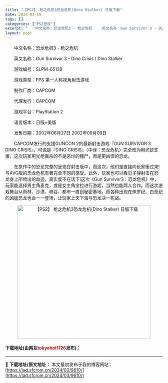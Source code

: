 ```yaml
---
title: "【PS2】 枪之危机3恐龙危机(Dino Stalker) 日版下载"
date: 2024-03-19
tags: []
categories: ["PS2游戏"]
excerpt: "　　中文名称：恐龙危机3 - 枪之危机 　　英文名称：Gun Survivor 3 - Dino Crisis / Dino Stalker 　　游戏编号：SLPM-65139 　　游戏类型：FPS 第一人称视角射击游戏 　　制作厂商：CAPCOM 　　代理发行：CAPCOM 　　游戏平台：Play&hellip;"
layout: post
---
```


 <p>　　中文名称：恐龙危机3 - 枪之危机</p> <p>　　英文名称：Gun Survivor 3 - Dino Crisis / Dino Stalker</p> <p>　　游戏编号：SLPM-65139</p> <p>　　游戏类型：FPS 第一人称视角射击游戏</p> <p>　　制作厂商：CAPCOM</p> <p>　　代理发行：CAPCOM</p> <p>　　游戏平台：PlayStation 2</p> <p>　　语言版本：日版+美版</p> <p>　　发售日期：2002年06月27日 2002年09月09日</p> <p>　　CAPCOM发行的支援GUNCON 2的最新射击游戏『GUN SURVIVOR 3 DINO CRISIS』，可说是『DINO CRISIS』〈中译：恐龙危机〉完全改为用光铳支援，这次玩家用光枪轰杀的不是恶烂的殭尸，而是更凶悍的恐龙。</p> <p>　　在原作中的恐龙完整的呈现在射击版中，而这次，他们是直接向玩家衝过来!与AVG版的恐龙危机有著完全不同的感受。此外，玩家也可以看见子弹射击在恐龙身上所喷出的血迹，真实度不在话下!这次《Gun Survivor3：恐龙危机》中，玩家能选择男主角麦克，或是女主角宝拉进行游戏，当然也能两人合作。而这次游戏舞台从雨林、沙漠、峡谷、都市一直到秘密基地，而各种出现在侏罗纪、白垩纪的凶猛恐龙也会一一登场，让玩家上天下海与恐龙决一死战。</p> <p align="center"><img align="" border="0" src="https://lad.sfcrom.cn/wp-content/uploads/2024/03/20240319_65f997e643e64.jpg" width="426" alt="【PS2】 枪之危机3恐龙危机(Dino Stalker) 日版下载" /></p> <p><h4>下载地址(由网友<font color="red">tokyohot1126</font>发布)：</h4></p> 

---
📖 **下载地址/原文地址：** 本文最初发布于我的博客网站：[https://lad.sfcrom.cn/2024/03/9610/](https://lad.sfcrom.cn/2024/03/9610/)
